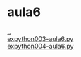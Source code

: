 # aula6 
<a href='https://gabrielryanft.github.io/learning/cursoemvideo/python/exerciciospython' target='_self' rel='prev'>..</a><br/>
<a href='https://gabrielryanft.github.io/learning/cursoemvideo/python/exerciciospython/aula6/expython003-aula6.py' target='_blank' rel='next'>expython003-aula6.py</a><br/>
<a href='https://gabrielryanft.github.io/learning/cursoemvideo/python/exerciciospython/aula6/expython004-aula6.py' target='_blank' rel='next'>expython004-aula6.py</a><br/>
